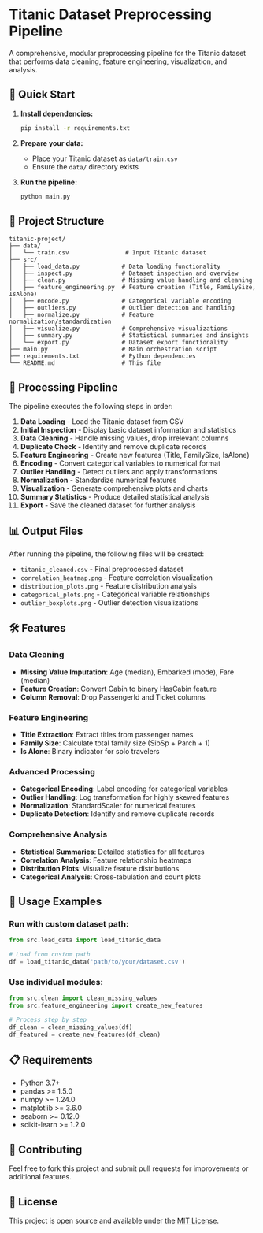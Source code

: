 # Titanic Dataset Preprocessing Pipeline

A comprehensive, modular preprocessing pipeline for the Titanic dataset that performs data cleaning, feature engineering, visualization, and analysis.

## 🚀 Quick Start

1. **Install dependencies:**
   ```bash
   pip install -r requirements.txt
   ```

2. **Prepare your data:**
   - Place your Titanic dataset as `data/train.csv`
   - Ensure the `data/` directory exists

3. **Run the pipeline:**
   ```bash
   python main.py
   ```

## 📁 Project Structure

```
titanic-project/
├── data/
│   └── train.csv                # Input Titanic dataset
├── src/
│   ├── load_data.py            # Data loading functionality
│   ├── inspect.py              # Dataset inspection and overview
│   ├── clean.py                # Missing value handling and cleaning
│   ├── feature_engineering.py  # Feature creation (Title, FamilySize, IsAlone)
│   ├── encode.py               # Categorical variable encoding
│   ├── outliers.py             # Outlier detection and handling
│   ├── normalize.py            # Feature normalization/standardization
│   ├── visualize.py            # Comprehensive visualizations
│   ├── summary.py              # Statistical summaries and insights
│   └── export.py               # Dataset export functionality
├── main.py                     # Main orchestration script
├── requirements.txt            # Python dependencies
└── README.md                   # This file
```

## 🔄 Processing Pipeline

The pipeline executes the following steps in order:

1. **Data Loading** - Load the Titanic dataset from CSV
2. **Initial Inspection** - Display basic dataset information and statistics
3. **Data Cleaning** - Handle missing values, drop irrelevant columns
4. **Duplicate Check** - Identify and remove duplicate records
5. **Feature Engineering** - Create new features (Title, FamilySize, IsAlone)
6. **Encoding** - Convert categorical variables to numerical format
7. **Outlier Handling** - Detect outliers and apply transformations
8. **Normalization** - Standardize numerical features
9. **Visualization** - Generate comprehensive plots and charts
10. **Summary Statistics** - Produce detailed statistical analysis
11. **Export** - Save the cleaned dataset for further analysis

## 📊 Output Files

After running the pipeline, the following files will be created:

- `titanic_cleaned.csv` - Final preprocessed dataset
- `correlation_heatmap.png` - Feature correlation visualization
- `distribution_plots.png` - Feature distribution analysis
- `categorical_plots.png` - Categorical variable relationships
- `outlier_boxplots.png` - Outlier detection visualizations

## 🛠️ Features

### Data Cleaning
- **Missing Value Imputation**: Age (median), Embarked (mode), Fare (median)
- **Feature Creation**: Convert Cabin to binary HasCabin feature
- **Column Removal**: Drop PassengerId and Ticket columns

### Feature Engineering
- **Title Extraction**: Extract titles from passenger names
- **Family Size**: Calculate total family size (SibSp + Parch + 1)
- **Is Alone**: Binary indicator for solo travelers

### Advanced Processing
- **Categorical Encoding**: Label encoding for categorical variables
- **Outlier Handling**: Log transformation for highly skewed features
- **Normalization**: StandardScaler for numerical features
- **Duplicate Detection**: Identify and remove duplicate records

### Comprehensive Analysis
- **Statistical Summaries**: Detailed statistics for all features
- **Correlation Analysis**: Feature relationship heatmaps
- **Distribution Plots**: Visualize feature distributions
- **Categorical Analysis**: Cross-tabulation and count plots

## 🎯 Usage Examples

### Run with custom dataset path:
```python
from src.load_data import load_titanic_data

# Load from custom path
df = load_titanic_data('path/to/your/dataset.csv')
```

### Use individual modules:
```python
from src.clean import clean_missing_values
from src.feature_engineering import create_new_features

# Process step by step
df_clean = clean_missing_values(df)
df_featured = create_new_features(df_clean)
```

## 📋 Requirements

- Python 3.7+
- pandas >= 1.5.0
- numpy >= 1.24.0
- matplotlib >= 3.6.0
- seaborn >= 0.12.0
- scikit-learn >= 1.2.0

## 🤝 Contributing

Feel free to fork this project and submit pull requests for improvements or additional features.

## 📄 License

This project is open source and available under the [MIT License](LICENSE).
